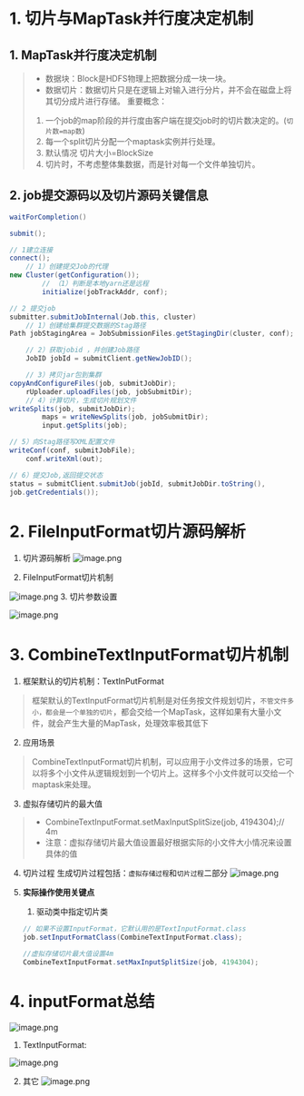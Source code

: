 # 1. 切片与MapTask并行度决定机制
## 1. MapTask并行度决定机制
> * 数据块：Block是HDFS物理上把数据分成一块一块。
> * 数据切片：数据切片只是在逻辑上对输入进行分片，并不会在磁盘上将其切分成片进行存储。
重要概念：
> 1. 一个job的map阶段的并行度由客户端在提交job时的切片数决定的。(`切片数=map数`)
> 2. 每一个split切片分配一个maptask实例并行处理。
> 3. 默认情况 切片大小=BlockSize
> 4. 切片时，不考虑整体集数据，而是针对每一个文件单独切片。

## 2. job提交源码以及切片源码关键信息
```java
waitForCompletion()

submit();

// 1建立连接
connect();	
    // 1）创建提交Job的代理
new Cluster(getConfiguration());
        // （1）判断是本地yarn还是远程
        initialize(jobTrackAddr, conf); 

// 2 提交job
submitter.submitJobInternal(Job.this, cluster)
    // 1）创建给集群提交数据的Stag路径
Path jobStagingArea = JobSubmissionFiles.getStagingDir(cluster, conf);

    // 2）获取jobid ，并创建Job路径
    JobID jobId = submitClient.getNewJobID();

    // 3）拷贝jar包到集群
copyAndConfigureFiles(job, submitJobDir);	
	rUploader.uploadFiles(job, jobSubmitDir);
    // 4）计算切片，生成切片规划文件
writeSplits(job, submitJobDir);
		maps = writeNewSplits(job, jobSubmitDir);
		input.getSplits(job);

// 5）向Stag路径写XML配置文件
writeConf(conf, submitJobFile);
	conf.writeXml(out);

// 6）提交Job,返回提交状态
status = submitClient.submitJob(jobId, submitJobDir.toString(), 
job.getCredentials());
```
# 2. FileInputFormat切片源码解析
1. 切片源码解析
![image.png](https://p3-juejin.byteimg.com/tos-cn-i-k3u1fbpfcp/d575087529eb48b8be40dc16d0a615c1~tplv-k3u1fbpfcp-watermark.image)

2. FileInputFormat切片机制

![image.png](https://p6-juejin.byteimg.com/tos-cn-i-k3u1fbpfcp/b5b9278dced14c368b162d643c4dc888~tplv-k3u1fbpfcp-watermark.image)
3. 切片参数设置

![image.png](https://p3-juejin.byteimg.com/tos-cn-i-k3u1fbpfcp/bcd40dc0f65c46acbf56f468d17f75c0~tplv-k3u1fbpfcp-watermark.image)

# 3. CombineTextInputFormat切片机制
1. 框架默认的切片机制：TextInPutFormat
> 框架默认的TextInputFormat切片机制是对任务按文件规划切片，`不管文件多小，都会是一个单独的切片`，都会交给一个MapTask，这样如果有大量小文件，就会产生大量的MapTask，处理效率极其低下
2. 应用场景
> CombineTextInputFormat切片机制，可以应用于小文件过多的场景，它可以将多个小文件从逻辑规划到一个切片上。这样多个小文件就可以交给一个maptask来处理。
3. 虚拟存储切片的最大值
> * CombineTextInputFormat.setMaxInputSplitSize(job, 4194304);// 4m
> * 注意：虚拟存储切片最大值设置最好根据实际的小文件大小情况来设置具体的值
4. 切片过程
生成切片过程包括：`虚拟存储过程`和`切片过程`二部分
![image.png](https://p3-juejin.byteimg.com/tos-cn-i-k3u1fbpfcp/a602ee5a028a441e8b488b50263f6d4a~tplv-k3u1fbpfcp-watermark.image)

5. **实际操作使用关键点**

    1.  驱动类中指定切片类
    ```java
    // 如果不设置InputFormat，它默认用的是TextInputFormat.class
    job.setInputFormatClass(CombineTextInputFormat.class);

    //虚拟存储切片最大值设置4m
    CombineTextInputFormat.setMaxInputSplitSize(job, 4194304);
    ```
# 4. inputFormat总结
![image.png](https://p6-juejin.byteimg.com/tos-cn-i-k3u1fbpfcp/623aa79cb6dd43dfb51cb2a133ed91bc~tplv-k3u1fbpfcp-watermark.image)

1. TextInputFormat:

![image.png](https://p1-juejin.byteimg.com/tos-cn-i-k3u1fbpfcp/6b904b113dd142c0abbbc82fe61c1b19~tplv-k3u1fbpfcp-watermark.image)

2. 其它
![image.png](https://p1-juejin.byteimg.com/tos-cn-i-k3u1fbpfcp/e4bc48b459654fc5acec57464946bbf7~tplv-k3u1fbpfcp-watermark.image)
